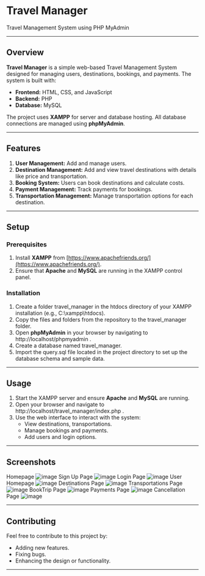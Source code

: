 # Travel Manager
Travel Management System using PHP MyAdmin

---

## Overview  
**Travel Manager** is a simple web-based Travel Management System designed for managing users, destinations, bookings, and payments. The system is built with:  
- **Frontend:** HTML, CSS, and JavaScript  
- **Backend:** PHP  
- **Database:** MySQL  

The project uses **XAMPP** for server and database hosting. All database connections are managed using **phpMyAdmin**.  

---

## Features  
1. **User Management:** Add and manage users.  
2. **Destination Management:** Add and view travel destinations with details like price and transportation.  
3. **Booking System:** Users can book destinations and calculate costs.  
4. **Payment Management:** Track payments for bookings.  
5. **Transportation Management:** Manage transportation options for each destination.  

---

## Setup  

### Prerequisites  
1. Install **XAMPP** from [https://www.apachefriends.org/](https://www.apachefriends.org/).  
2. Ensure that **Apache** and **MySQL** are running in the XAMPP control panel.  

### Installation  
1. Create a folder travel_manager in the htdocs directory of your XAMPP installation (e.g., C:\xampp\htdocs).
2. Copy the files and folders from the repository to the travel_manager folder.  
3. Open **phpMyAdmin** in your browser by navigating to http://localhost/phpmyadmin .  
4. Create a database named travel_manager.  
5. Import the query.sql file located in the project directory to set up the database schema and sample data.  

---

## Usage  

1. Start the XAMPP server and ensure **Apache** and **MySQL** are running.  
2. Open your browser and navigate to http://localhost/travel_manager/index.php .  
3. Use the web interface to interact with the system:  
   - View destinations, transportations.  
   - Manage bookings and payments.  
   - Add users and login options.  

---

## Screenshots  

Homepage ![image](https://github.com/user-attachments/assets/85c37d90-3ac7-41d3-8790-f83ae920b92a) 
Sign Up Page ![image](https://github.com/user-attachments/assets/8240e995-b531-4411-9307-dc68fd7e846b) 
Login Page ![image](https://github.com/user-attachments/assets/43a51961-7204-4c5a-b210-fc48ef3c6130) 
User Homepage ![image](https://github.com/user-attachments/assets/948ad652-ea5b-4c64-a139-4b2072b58a0d) 
Destinations Page ![image](https://github.com/user-attachments/assets/4506804c-bef9-44a8-8e60-e04ec94b7586)
Transportations Page ![image](https://github.com/user-attachments/assets/44b3171b-f827-4b61-8754-6d630495c7a2) 
BookTrip Page ![image](https://github.com/user-attachments/assets/5fedda39-8244-4a0c-a60d-eeef62a304d4) 
Payments Page ![image](https://github.com/user-attachments/assets/57fb62b2-94ff-43af-bc12-2898222e3d1c) 
Cancellation Page ![image](https://github.com/user-attachments/assets/f3c41a5b-8181-4b4b-8ff4-4f6dd4144eb8) 

---

## Contributing  

Feel free to contribute to this project by:  
- Adding new features.  
- Fixing bugs.  
- Enhancing the design or functionality.  

---
